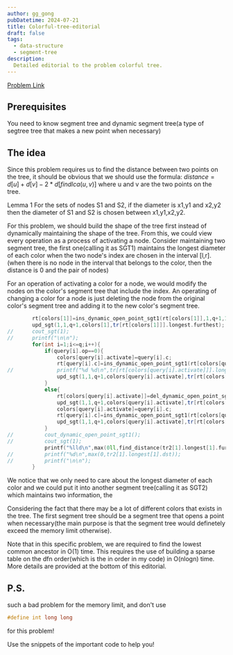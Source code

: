 ```yaml
---
author: gg_gong
pubDatetime: 2024-07-21
title: Colorful-tree-editorial
draft: false
tags:
  - data-structure
  - segment-tree
description:
  Detailed editorial to the problem colorful tree.
---
```


[Problem Link](https://qoj.ac/problem/3845)

## Prerequisites

You need to know segment tree and dynamic segment tree(a type of segtree tree that makes a new point when necessary)

## The idea

Since this problem requires us to find the distance between two points on the tree, it should be obvious that we should use the formula: $`distance = d[u]+d[v]-2*d[findlca(u,v)]`$ where u and v are the two points on the tree. 

Lemma 1
For the sets of nodes S1 and S2, if the diameter is x1,y1 and x2,y2 then the diameter of S1 and S2 is chosen between x1,y1,x2,y2.

For this problem, we should build the shape of the tree first instead of dynamically maintaining the shape of the tree. From this, we could view every operation as a process of activating a node. Consider maintaining two segment tree, the first one(calling it as SGT1) maintains the longest diameter of each color when the two node's index are chosen in the interval [l,r].(when there is no node in the interval that belongs to the color, then the distance is 0 and the pair of nodes)

For an operation of activating a color for a node, we would modify the nodes on the color's segment tree that include the index. An operating of changing a color for a node is just deleting the node from the original color's segment tree and adding it to the new color's segment tree.

```cpp
		rt[colors[1]]=ins_dynamic_open_point_sgt1(rt[colors[1]],1,q+1,1);
		upd_sgt(1,1,q+1,colors[1],tr[rt[colors[1]]].longest.furthest);
//		cout_sgt(1);
//		printf("\n\n");
		for(int i=1;i<=q;i++){
			if(query[i].op==0){
				colors[query[i].activate]=query[i].c;
				rt[query[i].c]=ins_dynamic_open_point_sgt1(rt[colors[query[i].activate]],1,q+1,query[i].activate);
//				printf("%d %d\n",tr[rt[colors[query[i].activate]]].longest.furthest.first,tr[rt[colors[query[i].activate]]].longest.furthest.second);
				upd_sgt(1,1,q+1,colors[query[i].activate],tr[rt[colors[query[i].activate]]].longest.furthest);
			}
			else{
				rt[colors[query[i].activate]]=del_dynamic_open_point_sgt1(rt[colors[query[i].activate]],1,q+1,query[i].activate);
				upd_sgt(1,1,q+1,colors[query[i].activate],tr[rt[colors[query[i].activate]]].longest.furthest);
				colors[query[i].activate]=query[i].c;
				rt[query[i].c]=ins_dynamic_open_point_sgt1(rt[colors[query[i].activate]],1,q+1,query[i].activate);
				upd_sgt(1,1,q+1,colors[query[i].activate],tr[rt[colors[query[i].activate]]].longest.furthest);
			}
//			cout_dynamic_open_point_sgt1();
//			cout_sgt(1);
			printf("%lld\n",max(0ll,find_distance(tr2[1].longest[1].furthest.first,tr2[1].longest[1].furthest.second)));
//			printf("%d\n",max(0,tr2[1].longest[1].dst));
//			printf("\n\n");
		}	
```

We notice that we only need to care about the longest diameter of each color and we could put it into another segment tree(calling it as SGT2) which maintains two information, the 

Considering the fact that there may be a lot of different colors that exists in the tree. The first segment tree should be a segment tree that opens a point when necessary(the main purpose is that the segment tree would definetely exceed the memory limit otherwise).

Note that in this specific problem, we are required to find the lowest common ancestor in O(1) time. This requires the use of building a sparse table on the dfn order(which is the in order in my code) in O(nlogn) time. More details are provided at the bottom of this editorial.

## P.S. 

such a bad problem for the memory limit, and don't use 
```cpp 
#define int long long
``` 
for this problem!

Use the snippets of the important code to help you!